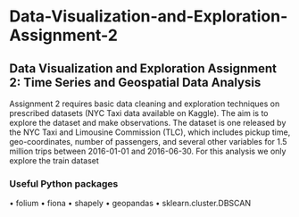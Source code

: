 # Data-Visualization-and-Exploration-Assignment-2
## Data Visualization and Exploration Assignment 2: Time Series and Geospatial Data Analysis
Assignment 2 requires basic data cleaning and exploration techniques on prescribed datasets (NYC Taxi data available on Kaggle).
The aim is to explore the dataset and make observations. The dataset is one released by the NYC Taxi and Limousine Commission (TLC), which includes
pickup time, geo-coordinates, number of passengers, and several other variables for 1.5 million trips between 2016-01-01 and 2016-06-30. For this analysis we only explore the train dataset

### Useful Python packages
• folium
• fiona
• shapely
• geopandas
• sklearn.cluster.DBSCAN


